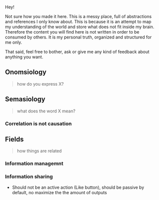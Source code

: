 Hey!

Not sure how you made it here. This is a messy place, full of abstractions and references I only know about. This is because it is an attempt to map my understanding of the world and store what does not fit inside my brain. Therefore the content you will find here is not written in order to be consumed by others. It is my personal truth, organized and structured for me only.

That said, feel free to bother, ask or give me any kind of feedback about anything you want.

## Onomsiology
> how do you express X?

## Semasiology
> what does the word X mean?

### Correlation is not causation

## Fields
> how things are related


### Information managemnt

### Information sharing
- Should not be an active action (Like button), should be passive by default, no maximize the the amount of outputs